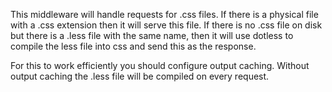 This middleware will handle requests for .css files. If there is a physical file with
a .css extension then it will serve this file. If there is no .css file on disk but
there is a .less file with the same name, then it will use dotless to compile the less
file into css and send this as the response.

For this to work efficiently you should configure output caching. Without output caching
the .less file will be compiled on every request.
